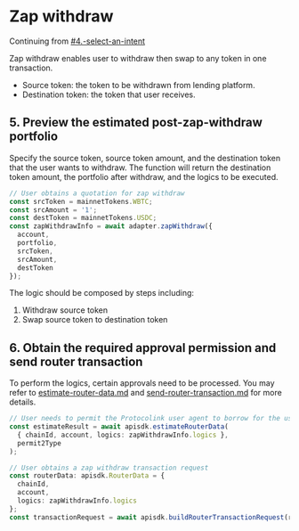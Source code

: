 # Zap withdraw

Continuing from [#4.-select-an-intent](./#4.-select-an-intent "mention")

Zap withdraw enables user to withdraw then swap to any token in one transaction.

* Source token: the token to be withdrawn from lending platform.
* Destination token: the token that user receives.

## 5. Preview the estimated post-zap-withdraw portfolio

Specify the source token, source token amount, and the destination token that the user wants to withdraw. The function will return the destination token amount, the portfolio after withdraw, and the logics to be executed.

```typescript
// User obtains a quotation for zap withdraw
const srcToken = mainnetTokens.WBTC;
const srcAmount = '1';
const destToken = mainnetTokens.USDC;
const zapWithdrawInfo = await adapter.zapWithdraw({
  account,
  portfolio,
  srcToken,
  srcAmount,
  destToken
});
```

The logic should be composed by steps including:

1. Withdraw source token
2. Swap source token to destination token

## 6. Obtain the required approval permission and send router transaction

To perform the logics, certain approvals need to be processed. You may refer to [estimate-router-data.md](../../protocolink-sdk/estimate-router-data.md "mention") and [send-router-transaction.md](../../protocolink-sdk/send-router-transaction.md "mention") for more details.

```typescript
// User needs to permit the Protocolink user agent to borrow for the user
const estimateResult = await apisdk.estimateRouterData(
  { chainId, account, logics: zapWithdrawInfo.logics },
  permit2Type
);

// User obtains a zap withdraw transaction request
const routerData: apisdk.RouterData = {
  chainId,
  account,
  logics: zapWithdrawInfo.logics
};
const transactionRequest = await apisdk.buildRouterTransactionRequest(routerData);
```
